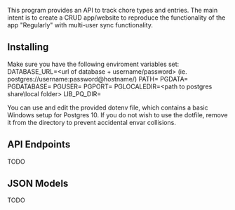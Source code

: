 This program provides an API to track chore types and entries. The main intent is to create a CRUD app/website to reproduce the functionality of the app "Regularly" with multi-user sync functionality.


Installing
---
Make sure you have the following enviroment variables set:
DATABASE_URL=<url of database + username/password> (ie. postgres://username:password@hostname/)
PATH=<path to postgres bin>
PGDATA=<path to postgres data folder>
PGDATABASE=<postgres db name>
PGUSER=<postgres username>
PGPORT=<postgres port>
PGLOCALEDIR=<path to postgres share\local folder>
LIB_PQ_DIR=<path to postgrss lib folder>

You can use and edit the provided dotenv file, which contains a basic Windows setup for Postgres 10. If you do not wish to use the dotfile, remove it from the directory to prevent accidental envar collisions.


API Endpoints
---
TODO

JSON Models
---
TODO
